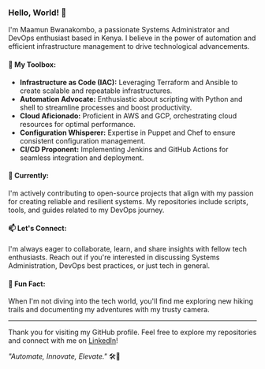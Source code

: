### Hello, World! 👋

I'm Maamun Bwanakombo, a passionate Systems Administrator and DevOps enthusiast based in Kenya. I believe in the power of automation and efficient infrastructure management to drive technological advancements.

#### 🔧 My Toolbox:

- **Infrastructure as Code (IAC):** Leveraging Terraform and Ansible to create scalable and repeatable infrastructures.
- **Automation Advocate:** Enthusiastic about scripting with Python and shell to streamline processes and boost productivity.
- **Cloud Aficionado:** Proficient in AWS and GCP, orchestrating cloud resources for optimal performance.
- **Configuration Whisperer:** Expertise in Puppet and Chef to ensure consistent configuration management.
- **CI/CD Proponent:** Implementing Jenkins and GitHub Actions for seamless integration and deployment.

#### 🌱 Currently:

I'm actively contributing to open-source projects that align with my passion for creating reliable and resilient systems. My repositories include scripts, tools, and guides related to my DevOps journey.

#### 📫 Let's Connect:

I'm always eager to collaborate, learn, and share insights with fellow tech enthusiasts. Reach out if you're interested in discussing Systems Administration, DevOps best practices, or just tech in general.

#### 🚀 Fun Fact:

When I'm not diving into the tech world, you'll find me exploring new hiking trails and documenting my adventures with my trusty camera.

---

Thank you for visiting my GitHub profile. Feel free to explore my repositories and connect with me on [LinkedIn]([https://www.linkedin.com/in/yourusername](https://www.linkedin.com/in/maamun-bwanakombo-58849b141/)https://www.linkedin.com/in/maamun-bwanakombo-58849b141/)!

_"Automate, Innovate, Elevate."_ 🛠️🚀
